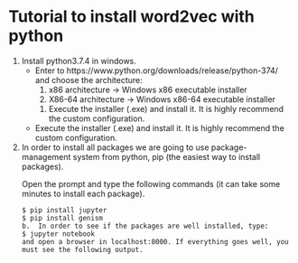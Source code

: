 # Tutorial to install word2vec with python
<ol> 
  <li> Install python3.7.4 in windows.
       <ul>
	   <li>Enter to https://www.python.org/downloads/release/python-374/ and choose the architecture:
		   <ol>
			   <li>x86 architecture -> Windows x86 executable installer</li>
			   <li>X86-64 architecture -> Windows x86-64 executable installer</li>
		   </ol>
		   <ol>
			 <li>Execute the installer (.exe) and install it. It is highly recommend the custom configuration.</li>
		   </ol>
	     </li>
	     <li>Execute the installer (.exe) and install it. It is highly recommend the custom configuration.</li>
       </ul>
  </li>
  <li> In order to install all packages we are going to use package-management system from python, pip (the easiest way to install packages).

   Open the prompt and type the following commands (it can take some minutes to install each package).
	
	$ pip install jupyter
	$ pip install genism
	b.	In order to see if the packages are well installed, type:
	$ jupyter notebook
	and open a browser in localhost:8000. If everything goes well, you must see the following output.
 </li>
 </ol>
